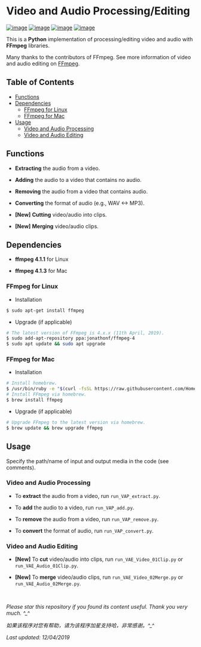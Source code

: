 # Video and Audio Processing/Editing

[![image](https://img.shields.io/badge/license-MIT-green.svg)](https://github.com/HeZhang1994/video-audio-processing/blob/master/LICENSE)
[![image](https://img.shields.io/badge/python-3.7-blue.svg)]()
[![image](https://img.shields.io/badge/status-stable-brightgreen.svg)]()
[![image](https://img.shields.io/badge/build-passing-brightgreen.svg)]()

This is a **Python** implementation of processing/editing video and audio with **FFmpeg** libraries.

Many thanks to the contributors of FFmpeg. See more information of video and audio editing on [FFmpeg](https://www.ffmpeg.org/).

## Table of Contents

- [Functions](#functions)
- [Dependencies](#dependencies)
  - [FFmpeg for Linux](#ffmpeg-for-linux)
  - [FFmpeg for Mac](#ffmpeg-for-mac)
- [Usage](#usage)
  - [Video and Audio Processing](#video-and-audio-processing)
  - [Video and Audio Editing](#video-and-audio-editing)

## Functions

- **Extracting** the audio from a video.

- **Adding** the audio to a video that contains no audio.

- **Removing** the audio from a video that contains audio.

- **Converting** the format of audio (e.g., WAV <-> MP3).

- **[New]** **Cutting** video/audio into clips.

- **[New]** **Merging** video/audio clips.

## Dependencies

* __ffmpeg 4.1.1__ for Linux

* __ffmpeg 4.1.3__ for Mac

### FFmpeg for Linux

* Installation
```bash
$ sudo apt-get install ffmpeg
```

* Upgrade (if applicable)
```bash
# The latest version of FFmpeg is 4.x.x (11th April, 2019).
$ sudo add-apt-repository ppa:jonathonf/ffmpeg-4
$ sudo apt update && sudo apt upgrade
```

### FFmpeg for Mac

* Installation
```bash
# Install homebrew.
$ /usr/bin/ruby -e "$(curl -fsSL https://raw.githubusercontent.com/Homebrew/install/master/install)"
# Install FFmpeg via homebrew.
$ brew install ffmpeg
```

* Upgrade (if applicable)
```bash
# Upgrade FFmpeg to the latest version via homebrew.
$ brew update && brew upgrade ffmpeg
```

## Usage

Specify the path/name of input and output media in the code (see comments).

### Video and Audio Processing

- To **extract** the audio from a video, run `run_VAP_extract.py`.

- To **add** the audio to a video, run `run_VAP_add.py`.

- To **remove** the audio from a video, run `run_VAP_remove.py`.

- To **convert** the format of audio, run `run_VAP_convert.py`.

### Video and Audio Editing

- **[New]** To **cut** video/audio into clips, run `run_VAE_Video_01Clip.py` or `run_VAE_Audio_01Clip.py`.

- **[New]** To **merge** video/audio clips, run `run_VAE_Video_02Merge.py` or `run_VAE_Audio_02Merge.py`.

<br>

<i>Please star this repository if you found its content useful. Thank you very much. ^_^</i>

<i>如果该程序对您有帮助，请为该程序加星支持哈，非常感谢。^_^</i>

<i>Last updated: 12/04/2019</i>
